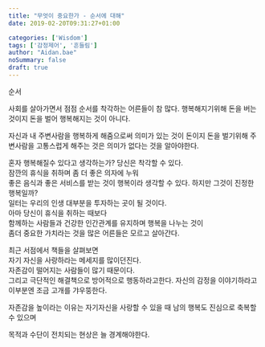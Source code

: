 ```yaml
---
title: "무엇이 중요한가 - 순서에 대해"
date: 2019-02-20T09:31:27+01:00

categories: ['Wisdom']
tags: ['감정제어', '흔들림']
author: "Aidan.bae"
noSummary: false
draft: true
---
```

순서

사회를 살아가면서
점점 순서를 착각하는 어른들이 참 많다.
행복해지기위해 돈을 버는 것이지
돈을 벌어 행복해지는 것이 아니다.

자신과 내 주변사람을 행복하게 해줌으로써 의미가 있는 것이 돈이지
돈을 벌기위해 주변사람을 고통스럽게 해주는 것은 의미가 없다는 것을 알아야한다.

혼자 행복해질수 있다고 생각하는가?
당신은 착각할 수 있다.  
잠깐의 휴식을 취하며 좀 더 좋은 의자에 누워  
좋은 음식과 좋은 서비스를 받는 것이 행복이라 생각할 수 있다.
하지만 그것이 진정한 행복일까?  
일터는 우리의 인생 대부분을 투자하는 곳이 될 것이다.  
아마 당신이 휴식을 취하는 때보다  
함께하는 사람들과 건강한 인간관계를 유지하며 행복을 나누는 것이  
좀더 중요한 가치라는 것을 많은 어른들은 모르고 살아간다.

최근 서점에서 책들을 살펴보면  
자기 자신을 사랑하라는 메세지를 많이던진다.  
자존감이 떨어지는 사람들이 많기 때문이다.  
그리고 극단적인 해결책으로 방어적으로 행동하라고한다. 자신의 감정을 이야기하라고
이부분엔 조금 고개를 갸우뚱한다.

자존감을 높이라는 이유는 자기자신을 사랑할 수 있을 때
남의 행복도 진심으로 축복할수 있으며  

목적과 수단이 전치되는 현상은 늘 경계해야한다.  
